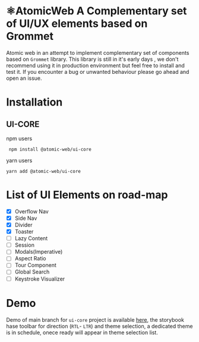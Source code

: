# ⚛AtomicWeb A Complementary set of UI/UX elements based on Grommet
Atomic web in an attempt to implement complementary set of components based on `Grommet` library. This library is still in it's early days , we don't recommend using it in production environment but feel free to install and test it. If you encounter a bug or unwanted behaviour please go ahead and open an issue.  

# Installation 
## UI-CORE
npm users
```
 npm install @atomic-web/ui-core
```
yarn users

```
yarn add @atomic-web/ui-core
```

# List of UI Elements on road-map

- [x] Overflow Nav
- [x] Side Nav
- [x] Divider
- [x] Toaster 
- [ ] Lazy Content
- [ ] Session
- [ ] Modals(Imperative)
- [ ] Aspect Ratio
- [ ] Tour Component
- [ ] Global Search
- [ ] Keystroke Visualizer

# Demo
Demo of main branch for `ui-core` project is available [here](https://main--62506fda8097ba003ad6bd16.chromatic.com), the storybook hase toolbar for direction (`RTL`- `LTR`) and theme selection, a dedicated theme is in schedule, onece ready will appear in theme selection list.
